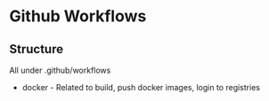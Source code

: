 # Github Workflows

## Structure

All under .github/workflows

- docker - Related to build, push docker images, login to registries